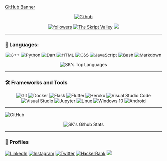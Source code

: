 [GitHub Banner](github_banner.png)
<p align="center">
    <a href = "https://github.com/skriptvalley"><img alt="Github" src="https://img.shields.io/badge/the%20skript%20valley-100000?style=for-the-badge&logo=github&logoColor=white"/></a>
</p>

<p align="center">
    <a href = "https://github.com/sujaykumarsuman"><img alt="followers" title="Follow me on Github" src="https://img.shields.io/github/followers/harshit2608?style=for-the-badge&color=236ad3&labelColor=1155ba&&logo=github&label=Follow"/></a>
    <a href = "https://discord.gg/XZzfqR5bdD"><img alt="The Skript Valley" title="Join skript valley server" src="https://img.shields.io/badge/-Discord-7289DA?style=for-the-badge&logoColor=white&logo=discord"/></a>
    <a href = "https://sujaykumarsuman.github.io"><img src="https://img.shields.io/badge/-PORTFOLIO-%23050A30?style=for-the-badge&logo=moleculer" /></a>
</p>


---

### 🔨 Languages:
<p align="center">
    <img alt="C++" src="https://img.shields.io/badge/C++%20-%2300599C.svg?style=for-the-badge&logo=c%2B%2B&logoColor=white">
    <img alt="Python" src="https://img.shields.io/badge/Python%20-%2314354C.svg?style=for-the-badge&logo=python&logoColor=white">
    <img alt="Dart" src="https://img.shields.io/badge/dart-%230175C2.svg?style=for-the-badge&logo=dart&logoColor=white"/>
    <img alt="HTML" src="https://img.shields.io/badge/HTML%20-%23E34F26.svg?style=for-the-badge&logo=html5&logoColor=white">
    <img alt="CSS" src="https://img.shields.io/badge/CSS%20-%231572B6.svg?style=for-the-badge&logo=css3&logoColor=white">
    <img alt="JavaScript" src="https://img.shields.io/badge/JavaScript%20-%23F7DF1E.svg?style=for-the-badge&logo=javascript&logoColor=black">
    <img alt="Bash" src="https://img.shields.io/badge/Bash%20-%23121011.svg?style=for-the-badge&logo=gnu-bash&logoColor=white">
    <img alt="Markdown" src="https://img.shields.io/badge/Markdown-%23000000.svg?style=for-the-badge&logo=markdown&logoColor=white">
</p>
<p align="center">
    <img alt="SK's Top Languages" src="https://github-readme-stats.vercel.app/api/top-langs/?username=sujaykumarsuman&langs_count=8&layout=compact&theme=react&hide_border=true&bg_color=1F222E&title_color=F85D7F&icon_color=F8D866" />
</p>

---
### 🛠 Frameworks and Tools
<p align="center">
<!--     <img alt="React Native" src="https://img.shields.io/badge/react_native-%2320232a.svg?style=for-the-badge&logo=react&logoColor=%2361DAFB"/> -->
    <img alt="Git" src="https://img.shields.io/badge/git-%23F05033.svg?style=for-the-badge&logo=git&logoColor=white"/>
    <img alt="Docker" src="https://img.shields.io/badge/docker-%230db7ed.svg?style=for-the-badge&logo=docker&logoColor=white"/>
    <img alt="Flask" src="https://img.shields.io/badge/flask-%23000.svg?style=for-the-badge&logo=flask&logoColor=white"/>
    <img alt="Flutter" src="https://img.shields.io/badge/Flutter-%2302569B.svg?style=for-the-badge&logo=Flutter&logoColor=white" />
    <img alt="Heroku" src="https://img.shields.io/badge/heroku-%23430098.svg?style=for-the-badge&logo=heroku&logoColor=white"/>
    <img alt="Visual Studio Code" src="https://img.shields.io/badge/VisualStudioCode-0078d7.svg?style=for-the-badge&logo=visual-studio-code&logoColor=white"/>
    <img alt="Visual Studio" src="https://img.shields.io/badge/VisualStudio-5C2D91.svg?style=for-the-badge&logo=visual-studio&logoColor=white"/>
    <img alt="Jupyter" src="https://img.shields.io/badge/Jupyter-%23F37626.svg?style=for-the-badge&logo=Jupyter&logoColor=white" />
    <img alt="Linux" src="https://img.shields.io/badge/Linux-FCC624?style=for-the-badge&logo=linux&logoColor=black">
    <img alt="Windows 10" src="https://img.shields.io/badge/Windows-0078D6?style=for-the-badge&logo=windows&logoColor=white" />
    <img alt="Android" src="https://img.shields.io/badge/Android-3DDC84?style=for-the-badge&logo=android&logoColor=white" />
</p>

---
<img alt="GitHub" title="GitHub Stats" src="https://img.shields.io/badge/github%20stats-%23121011.svg?style=for-the-badge&logo=github&logoColor=white"/>
<p align="center">
    <img alt="SK's Github Stats" src="https://github-readme-stats.vercel.app/api?username=sujaykumarsuman&show_icons=true&count_private=true&theme=react&hide_border=true&bg_color=1F222E&title_color=F85D7F&icon_color=F8D866" />
</p>

<!-- ### 🔥 Streaks

<p align="center">
    <img alt="SK's streak" src="https://github-readme-streak-stats.herokuapp.com?user=sujaykumarsuman&theme=monokai-metallian&hide_border=true"/>
</p> -->

---
### 🧑 Profiles

<p>
    <a href = "https://www.linkedin.com/in/sujaykumarsuman/"><img alt="LinkedIn" title="Connect on LinkedIn" src="https://img.shields.io/badge/linkedin-%230077B5.svg?style=for-the-badge&logo=linkedin&logoColor=white"/></a>
    <a href = "https://www.instagram.com/sujaykumarsuman"><img alt="Instagram" src="https://img.shields.io/badge/sujaykumarsuman-%23E4405F.svg?style=for-the-badge&logo=Instagram&logoColor=white"/></a>
    <a href = "https://twitter.com/sujaykumarsuman"><img alt="Twitter" src="https://img.shields.io/badge/sujaykumarsuman-%231DA1F2.svg?style=for-the-badge&logo=Twitter&logoColor=white"/></a>
    <a href = "https://www.hackerrank.com/skript"><img alt="HackerRank" src="https://img.shields.io/badge/-Hackerrank-2EC866?style=for-the-badge&logo=HackerRank&logoColor=white"/></a>
    <a href = "https://www.researchgate.net/profile/Sujay-Kumar-Suman"><img src="https://img.shields.io/badge/-ResearchGate-%2300CCBB?style=for-the-badge&logo=ResearchGate&logoColor=white" /></a>
</p>
